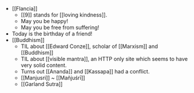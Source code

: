 - [[Flancia]]
  - [[9]] stands for [[loving kindness]].
  - May you be happy!
  - May you be free from suffering!
- Today is the birthday of a friend!
- [[Buddhism]]
  - TIL about [[Edward Conze]], scholar of [[Marxism]] and [[Buddhism]]
  - TIL about [[visible mantra]], an HTTP only site which seems to have very solid content.
  - Turns out [[Ananda]] and [[Kassapa]] had a conflict.
  - [[Manjusri]] ~ [[Mañjuśrī]]
  - [[Garland Sutra]]
